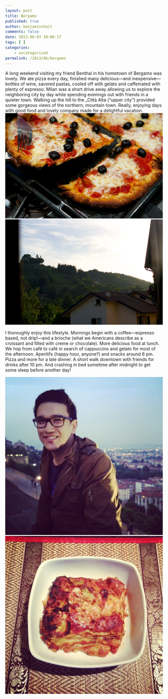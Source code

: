 ```yaml
---
layout: post
title: Bergamo
published: true
author: benjaminchait
comments: false
date: 2013-06-03 10:06:17
tags: [ ]
categories:
    - uncategorized
permalink: /2013/06/bergamo
---
```

A long weekend visiting my friend Benthai in his hometown of Bergamo was lovely. We ate pizza every day, finished many delicious—and inexpensive—bottles of wine, savored pastas, cooled off with gelato and caffeinated with plenty of espresso. Milan was a short drive away allowing us to explore the neighboring city by day while spending evenings out with friends in a quieter town. Walking up the hill to the _Città Alta (“upper city”) provided some gorgeous views of the northern, mountain town. Really, enjoying days with good food and lovely company made for a delightful vacation.
![Pizza, homemade][1]
![Bergamo hillside][2]

I thoroughly enjoy this lifestyle. Mornings begin with a coffee—espresso based, not drip!—and a brioche (what we Americans describe as a croissant and filled with creme or chocolate). More delicious food at lunch. We hop from café to café in search of cappuccino and gelato for most of the afternoon. Aperitifs (happy hour, anyone?) and snacks around 6 pm. Pizza and more for a late dinner. A short walk downtown with friends for drinks after 10 pm. And crashing in bed sometime after midnight to get some sleep before another day!


![Benthai][3]
![Lasagne, homemade][4]

 [1]: /wp-content/uploads/media/img/2013/06/bergamo/DSC04926.jpg
 [2]: /wp-content/uploads/media/img/2013/06/bergamo/DSC04931.jpg
 [3]: /wp-content/uploads/media/img/2013/06/bergamo/IMG_7560.jpg
 [4]: /wp-content/uploads/media/img/2013/06/bergamo/IMG_7567.jpg
